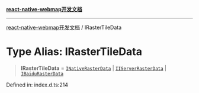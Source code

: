 [**react-native-webmap开发文档**](../README.md)

***

[react-native-webmap开发文档](../globals.md) / IRasterTileData

# Type Alias: IRasterTileData

> **IRasterTileData** = [`INativeRasterData`](../interfaces/INativeRasterData.md) \| [`IIServerRasterData`](../interfaces/IIServerRasterData.md) \| [`IBaiduRasterData`](../interfaces/IBaiduRasterData.md)

Defined in: index.d.ts:214
